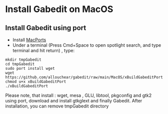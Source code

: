 # Install Gabedit on MacOS

## Install Gabedit using port

* Install [MacPorts](https://www.macports.org/install.php)
* Under a terminal (Press Cmd+Space to open spotlight search, and type terminal and hit return) , type:
```console
mkdir tmpGabedit
cd tmpGabedit
sudo port install wget
wget https://github.com/allouchear/gabedit/raw/main/MacOS/xBuildGabeditPort
chmod u+x xBuildGabeditPort
./xBuildGabeditPort
```
Please note, that install : wget, mesa , GLU, libtool, pkgconfig and gtk2 using port, download and install gtkglext and finally Gabedit.
After installation, you can remove tmpGabedit directory

